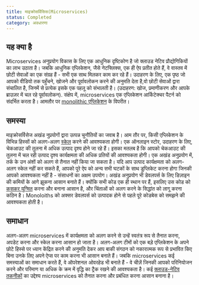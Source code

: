 ```yaml
---
title: माइक्रोसर्विसिस(Microservices) 
status: Completed
category: अवधारणा
---
```


## यह क्या है

Microservices अनुप्रयोग विकास के लिए एक आधुनिक दृष्टिकोण है जो क्लाउड नेटिव प्रौद्योगिकियों का लाभ उठाता है।
जबकि आधुनिक एप्लिकेशन, जैसे नेटफ्लिक्स, एक ही ऐप प्रतीत होते हैं, वे वास्तव में छोटी सेवाओं का एक संग्रह हैं - सभी एक साथ मिलकर काम कर रहे हैं।
उदाहरण के लिए, एक पृष्ठ जो आपको वीडियो तक पहुँचने, खोजने और पूर्वावलोकन करने की अनुमति देता है,वो छोटी सेवाओं द्वारा संचालित है, जिनमें से प्रत्येक इसके एक पहलू को संभालती है।
(उदाहरण: खोज, प्रमाणीकरण और आपके ब्राउज़र में चल रहे पूर्वावलोकन).
संक्षेप में, microservices एक एप्लिकेशन आर्किटेक्चर पैटर्न को संदर्भित करता है।
आमतौर पर [monolithic एप्लिकेशन](/monolithic-apps/) के विपरीत।

## समस्या

माइक्रोसर्विसेज अखंड नुप्रयोगों द्वारा उत्पन्न चुनौतियों का जवाब है।
आम तौर पर, किसी एप्लिकेशन के विभिन्न हिस्सों को अलग-अलग [स्केल](/scalability/) करने की आवश्यकता होगी।
एक ऑनलाइन स्टोर, उदाहरण के लिए, चेकआउट की तुलना में अधिक उत्पाद दृश्य होने जा रहे हैं।
इसका मतलब है कि आपको चेकआउट की तुलना में चल रही उत्पाद दृश्य कार्यक्षमता की अधिक प्रतियों की आवश्यकता होगी।
एक अखंड अनुप्रयोग में, तर्क के उन अंशों को अलग से तैनात नहीं किया जा सकता है।
यदि आप उत्पाद कार्यक्षमता को अलग-अलग स्केल नहीं कर सकते हैं,
आपको पूरे ऐप को अन्य सभी घटकों के साथ डुप्लिकेट करना होगा जिनकी आपको आवश्यकता नहीं है - संसाधनों का अक्षम उपयोग।
अखंड अनुप्रयोग भी डेवलपर्स के लिए डिज़ाइन की कमियों के आगे झुकना आसान बनाते हैं।
क्योंकि सभी कोड एक ही स्थान पर हैं, इसलिए उस कोड को [कसकर युग्मित](/tightly-coupled-architectures/) करना और बनाना आसान है, और
चिंताओं को अलग करने के सिद्धांत को लागू करना कठिन है।
Monoloiths को अक्सर डेवलपर्स को उत्पादक होने से पहले पूरे कोडबेस को समझने की आवश्यकता होती है।

## समाधान

अलग-अलग microservices में कार्यक्षमता को अलग करने से उन्हें स्वतंत्र रूप से तैनात करना, अपडेट करना और स्केल करना आसान हो जाता है। अलग-अलग टीमों को एक बड़े एप्लिकेशन के अपने छोटे हिस्से पर ध्यान केंद्रित करने की अनुमति देकर
आप बाकी संगठन को नकारात्मक रूप से प्रभावित किए बिना उनके लिए अपने ऐप्स पर काम करना भी आसान बनाते हैं। जबकि microservices कई समस्याओं का समाधान करते हैं, वे ऑपरेशनल ओवरहेड भी बनाते हैं - वे चीज़ें जिनकी आपको परिनियोजन करने और परिमाण या अधिक के क्रम में वृद्धि का ट्रैक रखने की आवश्यकता है।
कई [क्लाउड-नेटिव तकनीकों](/cloud-native-tech/) का उद्देश्य microservices को तैनात करना और प्रबंधित करना आसान बनाना है।